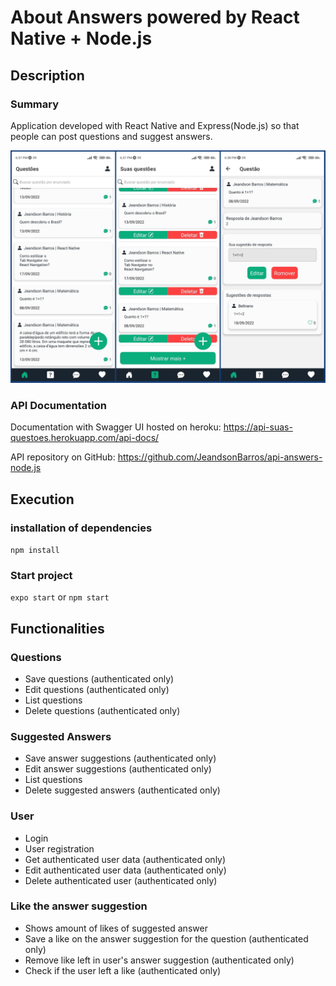 # About Answers powered by React Native + Node.js

## Description

### Summary

Application developed with React Native and Express(Node.js) so that people can post questions and suggest answers.

![Figura 1](./Image1.jpeg)

### API Documentation

Documentation with Swagger UI hosted on heroku: https://api-suas-questoes.herokuapp.com/api-docs/

API repository on GitHub: https://github.com/JeandsonBarros/api-answers-node.js

## Execution

### installation of dependencies

`npm install`

### Start project

`expo start` 
or 
`npm start`

## Functionalities

### Questions

- Save questions (authenticated only)
- Edit questions (authenticated only)
- List questions
- Delete questions (authenticated only)


### Suggested Answers

- Save answer suggestions (authenticated only)
- Edit answer suggestions (authenticated only)
- List questions
- Delete suggested answers (authenticated only)


### User

- Login
- User registration
- Get authenticated user data (authenticated only)
- Edit authenticated user data (authenticated only)
- Delete authenticated user (authenticated only)


### Like the answer suggestion

- Shows amount of likes of suggested answer
- Save a like on the answer suggestion for the question (authenticated only)
- Remove like left in user's answer suggestion (authenticated only)
- Check if the user left a like (authenticated only)

